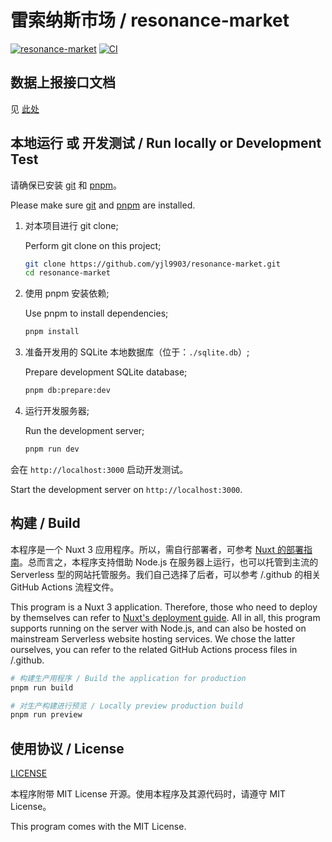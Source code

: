 # 雷索纳斯市场 / resonance-market

[![resonance-market](https://img.shields.io/endpoint?url=https://pages.onekuma.cn/project/resonance-market&label=在线访问)](https://resonance.breadio.wiki/)
[![CI](https://github.com/yjl9903/resonance-market/actions/workflows/ci.yml/badge.svg)](https://github.com/yjl9903/resonance-market/actions/workflows/ci.yml)

## 数据上报接口文档

见 [此处](./report.md)

## 本地运行 或 开发测试 / Run locally or Development Test

请确保已安装 [git] 和 [pnpm]。

Please make sure [git] and [pnpm] are installed.

1. 对本项目进行 git clone;

   Perform git clone on this project;

   ```bash
   git clone https://github.com/yjl9903/resonance-market.git
   cd resonance-market
   ```

2. 使用 pnpm 安装依赖;

   Use pnpm to install dependencies;

   ```bash
   pnpm install
   ```

3. 准备开发用的 SQLite 本地数据库（位于：`./sqlite.db`）;

   Prepare development SQLite database;

   ```bash
   pnpm db:prepare:dev
   ```

4. 运行开发服务器;

   Run the development server;

   ```bash
   pnpm run dev
   ```

会在 `http://localhost:3000` 启动开发测试。

Start the development server on `http://localhost:3000`.

## 构建 / Build

本程序是一个 Nuxt 3 应用程序。所以，需自行部署者，可参考 [Nuxt 的部署指南](https://nuxt.com/docs/getting-started/deployment)。总而言之，本程序支持借助 Node.js 在服务器上运行，也可以托管到主流的 Serverless 型的网站托管服务。我们自己选择了后者，可以参考 /.github 的相关 GitHub Actions 流程文件。

This program is a Nuxt 3 application. Therefore, those who need to deploy by themselves can refer to [Nuxt's deployment guide](https://nuxt.com/docs/getting-started/deployment). All in all, this program supports running on the server with Node.js, and can also be hosted on mainstream Serverless website hosting services. We chose the latter ourselves, you can refer to the related GitHub Actions process files in /.github.

```bash
# 构建生产用程序 / Build the application for production
pnpm run build
```

```bash
# 对生产构建进行预览 / Locally preview production build
pnpm run preview
```

## 使用协议 / License

[LICENSE](/LICENSE)

本程序附带 MIT License 开源。使用本程序及其源代码时，请遵守 MIT License。

This program comes with the MIT License.

[git]: https://git-scm.com
[pnpm]: https://pnpm.io
